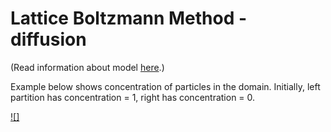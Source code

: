 # Lattice Boltzmann Method - diffusion
(Read information about model [here](/).)

Example below shows concentration of particles in the domain. Initially, left partition has concentration = 1, right has concentration = 0.

[![]](https://github.com/jeremi1111111/Lattice-Boltzmann-Method/assets/130166969/edbd467d-79cd-4c40-8d99-06759e6ef55c)
